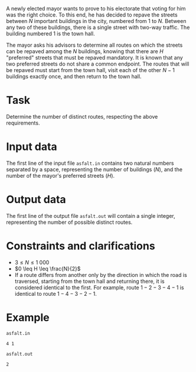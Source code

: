 A newly elected mayor wants to prove to his electorate that voting for him was the right choice. To this end, he has decided to repave the streets between $N$ important buildings in the city, numbered from $1$ to $N$. Between any two of these buildings, there is a single street with two-way traffic. The building numbered $1$ is the town hall.

The mayor asks his advisors to determine all routes on which the streets can be repaved among the $N$ buildings, knowing that there are $H$ "preferred" streets that must be repaved mandatory. It is known that any two preferred streets do not share a common endpoint. The routes that will be repaved must start from the town hall, visit each of the other $N-1$ buildings exactly once, and then return to the town hall.

# Task

Determine the number of distinct routes, respecting the above requirements.

# Input data

The first line of the input file `asfalt.in` contains two natural numbers separated by a space, representing the number of buildings ($N$), and the number of the mayor's preferred streets ($H$).

# Output data

The first line of the output file `asfalt.out` will contain a single integer, representing the number of possible distinct routes.

# Constraints and clarifications

* $3 \leq N \leq 1 \ 000$
* $0 \leq H \leq \frac{N}{2}$
* If a route differs from another only by the direction in which the road is traversed, starting from the town hall and returning there, it is considered identical to the first. For example, route $1 - 2 - 3 - 4 - 1$ is identical to route $1 - 4 - 3 - 2 - 1$.

# Example

`asfalt.in`
```
4 1
```

`asfalt.out`
```
2
